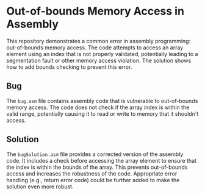 # Out-of-bounds Memory Access in Assembly

This repository demonstrates a common error in assembly programming: out-of-bounds memory access. The code attempts to access an array element using an index that is not properly validated, potentially leading to a segmentation fault or other memory access violation.  The solution shows how to add bounds checking to prevent this error.

## Bug

The `bug.asm` file contains assembly code that is vulnerable to out-of-bounds memory access.  The code does not check if the array index is within the valid range, potentially causing it to read or write to memory that it shouldn't access.

## Solution

The `bugSolution.asm` file provides a corrected version of the assembly code. It includes a check before accessing the array element to ensure that the index is within the bounds of the array. This prevents out-of-bounds access and increases the robustness of the code.  Appropriate error handling (e.g., return error code) could be further added to make the solution even more robust.